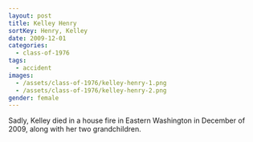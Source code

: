 ```yaml
---
layout: post
title: Kelley Henry
sortKey: Henry, Kelley
date: 2009-12-01
categories:
  - class-of-1976
tags:
  - accident
images:
  - /assets/class-of-1976/kelley-henry-1.png
  - /assets/class-of-1976/kelley-henry-2.png
gender: female
---
```

Sadly, Kelley died in a house fire in Eastern Washington in December of 2009, along with her two grandchildren.